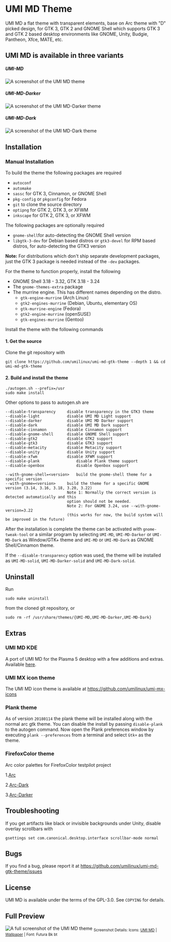 # UMI MD Theme

UMI MD a flat theme with transparent elements, base on Arc theme with "D" picked design, for GTK 3, GTK 2 and GNOME Shell which supports GTK 3 and GTK 2 based desktop environments like GNOME, Unity, Budgie, Pantheon, Xfce, MATE, etc.

## UMI MD is available in three variants 

##### UMI-MD

![A screenshot of the UMI MD theme](http://tnga.github.io/sharedbazar/_assets/images/umi-mvx-dee-screenshot-20190511111010.png)

##### UMI-MD-Darker

![A screenshot of the UMI MD-Darker theme](http://tnga.github.io/sharedbazar/_assets/images/umi-mvx-dee-dr-screenshot-20190511111053.png)

##### UMI-MD-Dark

![A screenshot of the UMI MD-Dark theme](http://tnga.github.io/sharedbazar/_assets/images/umi-mvx-dee-d-screenshot-20190511110943.png)

## Installation

### Manual Installation

To build the theme the following packages are required
* `autoconf`
* `automake`
* `sassc` for GTK 3, Cinnamon, or GNOME Shell
* `pkg-config` or `pkgconfig` for Fedora
* `git` to clone the source directory
* `optipng` for GTK 2, GTK 3, or XFWM
* `inkscape` for GTK 2, GTK 3, or XFWM

The following packages are optionally required
* `gnome-shell`for auto-detecting the GNOME Shell version
* `libgtk-3-dev` for Debian based distros or `gtk3-devel` for RPM based distros, for auto-detecting the GTK3 version

**Note:** For distributions which don't ship separate development packages, just the GTK 3 package is needed instead of the `-dev` packages.

For the theme to function properly, install the following
* GNOME Shell 3.18 - 3.32, GTK 3.18 - 3.24
* The `gnome-themes-extra` package
* The murrine engine. This has different names depending on the distro.
  * `gtk-engine-murrine` (Arch Linux)
  * `gtk2-engines-murrine` (Debian, Ubuntu, elementary OS)
  * `gtk-murrine-engine` (Fedora)
  * `gtk2-engine-murrine` (openSUSE)
  * `gtk-engines-murrine` (Gentoo)

Install the theme with the following commands

#### 1. Get the source

Clone the git repository with

    git clone https://github.com/umilinux/umi-md-gtk-theme --depth 1 && cd umi-md-gtk-theme

#### 2. Build and install the theme

    ./autogen.sh --prefix=/usr
    sudo make install

Other options to pass to autogen.sh are

    --disable-transparency     disable transparency in the GTK3 theme
    --disable-light            disable UMI MD Light support
    --disable-darker           disable UMI MD Darker support
    --disable-dark             disable UMI MD Dark support
    --disable-cinnamon         disable Cinnamon support
    --disable-gnome-shell      disable GNOME Shell support
    --disable-gtk2             disable GTK2 support
    --disable-gtk3             disable GTK3 support
    --disable-metacity         disable Metacity support
    --disable-unity            disable Unity support
    --disable-xfwm             disable XFWM support
    --disable-plank                disable Plank theme support
    --disable-openbox              disable Openbox support

    --with-gnome-shell=<version>   build the gnome-shell theme for a specific version
    --with-gnome=<version>     build the theme for a specific GNOME version (3.14, 3.16, 3.18, 3.20, 3.22)
                               Note 1: Normally the correct version is detected automatically and this
                               option should not be needed.
                               Note 2: For GNOME 3.24, use --with-gnome-version=3.22
                               (this works for now, the build system will be improved in the future)

After the installation is complete the theme can be activated with `gnome-tweak-tool` or a similar program by selecting `UMI-MD`, `UMI-MD-Darker` or `UMI-MD-Dark` as Window/GTK+ theme and `UMI-MD` or `UMI-MD-Dark` as GNOME Shell/Cinnamon theme.

If the `--disable-transparency` option was used, the theme will be installed as `UMI-MD-solid`, `UMI-MD-Darker-solid` and `UMI-MD-Dark-solid`.

## Uninstall

Run

    sudo make uninstall

from the cloned git repository, or

    sudo rm -rf /usr/share/themes/{UMI-MD,UMI-MD-Darker,UMI-MD-Dark}

## Extras

### UMI MD KDE
A port of UMI MD for the Plasma 5 desktop with a few additions and extras. Available [here](https://github.com/PapirusDevelopmentTeam/arc-kde).

### UMI MX icon theme
The UMI MD icon theme is available at https://github.com/umilinux/umi-mx-icons

### Plank theme
As of version `20180114` the plank theme will be installed along with the normal arc gtk theme. You can disable the install by passing `disable-plank` to the autogen command.
Now open the Plank preferences window by executing `plank --preferences` from a terminal and select `Gtk+` as the theme.

### FirefoxColor theme
Arc color palettes for FirefoxColor testpilot project

1.[Arc](https://color.firefox.com/?theme=XQAAAALsAAAAAAAAAABBqYhm849SCiazH1KEGccwS-xNVAWBveAusLC2VAlvlSjJ6UJSeqAgCYbdusEoPO6gs3O7v6uHbeft01vfMj--IcmWccV5ZVhbS5pAY21H4rQoo83UfS5UcAgLsFRnmMUloj0SFmW1HehCUMDfDxPPF1kUuA9qWMRgNi28lIsiXLMPZZcTMJdrmyjo335zNimxUcokvCK-KCKaas3H1WasbB4OVMJidW2cC2pVrAp_-pQmAA)

2.[Arc-Dark](https://color.firefox.com/?theme=XQAAAALsAAAAAAAAAABBqYhm849SCiazH1KEGccwS-xNVAVYwOBtiY0uPWyYE7WQD-5SgdZ71r2F-lXEQxrGAEzv_buK8bCyok70SsUy0GeciWa6veHgAFpeOvR5esr0TgHrmzAVtbaluSV2pYGKFkF03u_F69WpX-5y0OWddI2Y12nn6XZrfhTCe6wjAGRgrpfgKzbG8oTgp9v362NBpHcLnPzzzzC_3PGq4PfhQJimy-2PSgzHFoG6322X_-hAUAA)

3.[Arc-Darker](https://color.firefox.com/?theme=XQAAAALsAAAAAAAAAABBqYhm849SCiazH1KEGccwS-xNVAWBveAusLC2VAlvlSjJ6UJSeqAgCYbdusEoPO6gs3O7v6uHbeft01vfMkT1y4Tf1nzX1xYaRp0u6XBPage606lAwQt0F0O7Q6pf8R-lAjw8ljDMgG2fgvNk2K-ZUhapxWWNnKLb0LTrm1yLUWJYMgTx2cr9o4MWazvWLg9DPQcdumiH0qiUFROpAtIMassKweMS9iAEenpp0qT_Et_AAA)

## Troubleshooting

If you get artifacts like black or invisible backgrounds under Unity, disable overlay scrollbars with

    gsettings set com.canonical.desktop.interface scrollbar-mode normal

## Bugs
If you find a bug, please report it at https://github.com/umilinux/umi-md-gtk-theme/issues

## License
UMI MD is available under the terms of the GPL-3.0. See `COPYING` for details.

## Full Preview
![A full screenshot of the UMI MD theme](http://tnga.github.io/sharedbazar/_assets/images/umi-mvx-dee-lde-screenshot-20190511112245.png)
<sub>Screenshot Details: Icons: [UMI MD](https://github.com/umilinux/umi-mvx-icons) | [Wallpaper](https://wallpapers.cimiro.com/wp-content/uploads/sites/4/2019/01/background-beach-beautiful-207135-1.jpg) | Font: Futura Bk bt</sub>
